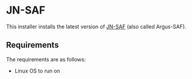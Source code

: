 # JN-SAF
This installer installs the latest version of [JN-SAF](https://github.com/arguslab/Argus-SAF) (also called Argus-SAF).

## Requirements
The requirements are as follows:
 * Linux OS to run on
